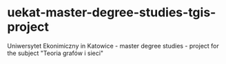 # uekat-master-degree-studies-tgis-project
Uniwersytet Ekonimiczny in Katowice - master degree studies - project for the subject "Teoria grafów i sieci"
